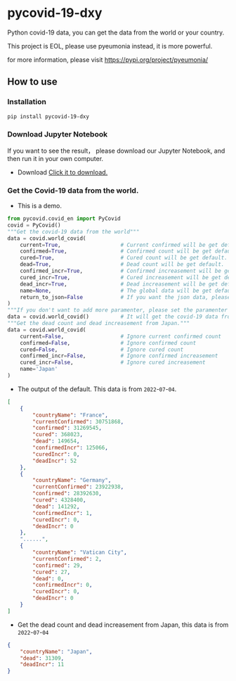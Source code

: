 # pycovid-19-dxy

Python covid-19 data, you can get the data from the world or your country.

This project is EOL, please use pyeumonia instead, it is more powerful.

for more information, please visit https://pypi.org/project/pyeumonia/

## How to use

### Installation

```bash
pip install pycovid-19-dxy
```

### Download Jupyter Notebook

If you want to see the result， please download our Jupyter Notebook, and then run it in your own computer.

- Download [Click it to download.](https://cdn.jsdelivr.net/gh/senge-studio/pycovid-19-dxy@main/demo-en_US.ipynb)

### Get the Covid-19 data from the world.

- This is a demo.

```python
from pycovid.covid_en import PyCovid
covid = PyCovid()
"""Get the covid-19 data from the world"""
data = covid.world_covid(
	current=True,                   # Current confirmed will be get default.
    confirmed=True,                 # Confirmed count will be get default.
    cured=True,                     # Cured count will be get default.
    dead=True,                      # Dead count will be get default.
    confirmed_incr=True,            # Confirmed increasement will be get default.
    cured_incr=True,                # Cured increasement will be get default.
    dead_incr=True,                 # Dead increasement will be get default.
    name=None,                      # The global data will be get default, if you want to get the data from your country, please set this paramenter to your country(English name).
    return_to_json=False            # If you want the json data, please set the paramenter to True.
)
"""If you don't want to add more paramenter, please set the paramenter as this."""
data = covid.world_covid()		    # It will get the covid-19 data from the world.
"""Get the dead count and dead increasement from Japan."""
data = covid.world_covid(
    current=False,                  # Ignore current confirmed count
    confirmed=False,                # Ignore confirmed count
    cured=False,                    # Ignore cured count
    confirmed_incr=False,           # Ignore confirmed increasement
    cured_incr=False,               # Ignore cured increasement
    name='Japan'
)
```

- The output of the default. This data is from `2022`-`07`-`04`.

```json
[
    {
        "countryName": "France",
        "currentConfirmed": 30751868,
        "confirmed": 31269545,
        "cured": 368023,
        "dead": 149654,
        "confirmedIncr": 125066,
        "curedIncr": 0,
        "deadIncr": 52
    },
    {
        "countryName": "Germany",
        "currentConfirmed": 23922938,
        "confirmed": 28392630,
        "cured": 4328400,
        "dead": 141292,
        "confirmedIncr": 1,
        "curedIncr": 0,
        "deadIncr": 0
    },
    "......",
    {
        "countryName": "Vatican City",
        "currentConfirmed": 2,
        "confirmed": 29,
        "cured": 27,
        "dead": 0,
        "confirmedIncr": 0,
        "curedIncr": 0,
        "deadIncr": 0
    }
]
```

- Get the dead count and dead increasement from Japan, this data is from `2022`-`07`-`04`

```json
{
    "countryName": "Japan",
    "dead": 31309,
    "deadIncr": 11
}
```
